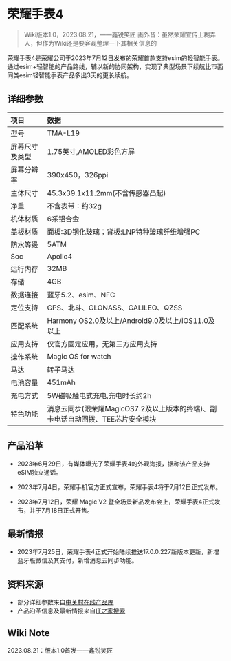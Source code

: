 # 荣耀手表4

>Wiki版本1.0，2023.08.21，——鑫锐笑匠
>画外音：虽然荣耀宣传上糊弄人，但作为Wiki还是要客观整理一下其相关信息的

荣耀手表4是荣耀公司于2023年7月12日发布的荣耀首款支持esim的轻智能手表。通过esim+轻智能的产品路线，辅以新的协同架构，实现了典型场景下续航比市面同类esim轻智能手表产品多出3天的更长续航。


## 详细参数
|项目|数据|
|:---|:---|
|型号|TMA-L19|
|屏幕尺寸及类型|1.75英寸,AMOLED彩色方屏|
|屏幕分辨率|390x450，326ppi|
|主体尺寸|45.3x39.1x11.2mm(不含传感器凸起)|
|净重|不含表带：约32g|
|机体材质|6系铝合金|
|盖板材质|面板:3D钢化玻璃；背板:LNP特种玻璃纤维增强PC|
|防水等级|5ATM|
|Soc|Apollo4|
|运行内存|32MB|
|存储|4GB|
|数据连接|蓝牙5.2、esim、NFC|
|定位支持|GPS、北斗、GLONASS、GALILEO、QZSS |
|匹配系统|Harmony OS2.0及以上/Android9.0及以上/iOS11.0及以上|
|应用支持|仅官方固定应用，无第三方应用支持|
|操作系统|Magic OS for watch|
|马达|转子马达|
|电池容量|451mAh|
|充电方式|5W磁吸触电式充电,充电时长约2h |
|特色功能|消息云同步(限荣耀MagicOS7.2及以上版本的终端)、副卡电话自动回拨、TEE芯片安全模块|


## 产品沿革

- 2023年6月29日，有媒体曝光了荣耀手表4的外观海报，据称该产品支持eSIM独立通话。

- 2023年7月4日，荣耀手机官方正式宣布，荣耀手表4将于7月12日正式发布。

- 2023年7月12日，荣耀 Magic V2 暨全场景新品发布会上，荣耀手表4正式发布，并于7月18日正式开售。


## 最新情报

- 2023年7月25日，荣耀手表4正式开始陆续推送17.0.0.227新版本更新，新增蓝牙版微信及其支付，新增消息云同步功能。


## 资料来源

- 部分详细参数来自[中关村在线产品库](https://detail.zol.com.cn/1795/1794992/param.shtml )
- 产品沿革信息及最新情报来自[IT之家搜索](https://www.ithome.com/search/%E8%8D%A3%E8%80%80%E6%89%8B%E8%A1%A84.html )


## Wiki Note

2023.08.21：版本1.0首发——鑫锐笑匠